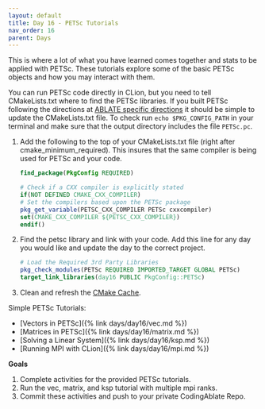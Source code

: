 ```yaml
---
layout: default
title: Day 16 - PETSc Tutorials
nav_order: 16
parent: Days
---
```


This is where a lot of what you have learned comes together and stats to be applied with PETSc.  These tutorials explore some of the basic PETSc objects and how you may interact with them.  

You can run PETSc code directly in CLion, but you need to tell CMakeLists.txt where to find the PETSc libraries. If you built PETSc following the directions at [ABLATE specific directions](https://ablate.dev/content/development/InstallingDependencies.html#install-petsc) it should be simple to update the CMakeLists.txt file.  To check run ```echo $PKG_CONFIG_PATH``` in your terminal and make sure that the output directory includes the file ```PETSc.pc```.  

1. Add the following to the top of your CMakeLists.txt file (right after cmake_minimum_required).  This insures that the same compiler is being used for PETSc and your code. 
   ```cmake
   find_package(PkgConfig REQUIRED)

   # Check if a CXX compiler is explicitly stated
   if(NOT DEFINED CMAKE_CXX_COMPILER)
   # Set the compilers based upon the PETSc package
   pkg_get_variable(PETSC_CXX_COMPILER PETSc cxxcompiler)
   set(CMAKE_CXX_COMPILER ${PETSC_CXX_COMPILER})
   endif()
   ```

2. Find the petsc library and link with your code.  Add this line for any day you would like and update the day to the correct project.
   ```cmake
   # Load the Required 3rd Party Libraries
   pkg_check_modules(PETSc REQUIRED IMPORTED_TARGET GLOBAL PETSc)
   target_link_libraries(day16 PUBLIC PkgConfig::PETSc)
   ```
   
3. Clean and refresh the [CMake Cache](https://www.jetbrains.com/help/clion/cmake-cache.html). 

Simple PETSc Tutorials:
- [Vectors in PETSc]({% link days/day16/vec.md %})
- [Matrices in PETSc]({% link days/day16/matrix.md %})
- [Solving a Linear System]({% link days/day16/ksp.md %})
- [Running MPI with CLion]({% link days/day16/mpi.md %})

**Goals**
1. Complete activities for the provided PETSc tutorials.
2. Run the vec, matrix, and ksp tutorial with multiple mpi ranks.
3. Commit these activities and push to your private CodingAblate Repo.